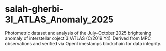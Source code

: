 # salah-gherbi-3I_ATLAS_Anomaly_2025
Photometric dataset and analysis of the July–October 2025 brightening anomaly of interstellar object 3I/ATLAS (C/2019 Y4). Derived from MPC observations and verified via OpenTimestamps blockchain for data integrity.
